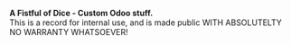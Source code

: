 <b>A Fistful of Dice - Custom Odoo stuff.</b><br />
This is a record for internal use, and is made public WITH ABSOLUTELTY NO WARRANTY WHATSOEVER!
